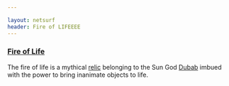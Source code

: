 ```yaml
---

layout: netsurf
header: Fire of LIFEEEE
---
```


### [Fire of Life](/fire-of-life)

The fire of life is a mythical [relic](/relic) belonging to the Sun God [Dubab](/dubab) imbued with the power to bring inanimate objects to life.